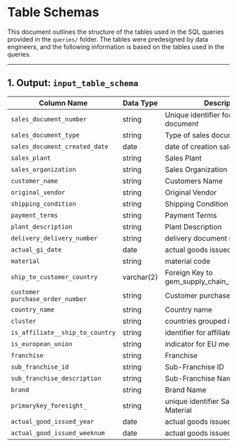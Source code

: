 # Table Schemas

This document outlines the structure of the tables used in the SQL queries provided in the `queries/` folder. The tables were predesigned by data engineers, and the following information is based on the tables used in the queries.

---

## 1. **Output: `input_table_schema`**


| Column Name       | Data Type    | Description                                    |
|-------------------|--------------|------------------------------------------------|
| `sales_document_number`   | string           | Unique identifier for each sales document       |
| `sales_document_type`   | string | Type of sales document              |
| `sales_document_created_date`         | date  | date of creation sales document |
| `sales_plant`   | string  | Sales Plant     |
| `sales_organization`     | string           | Sales Organization   |
| `customer_name`      | string           | Customers Name    |
| `original_vendor`   | string| Original Vendor                        |
| `shipping_condition`     | string         | Shipping Condition       |
| `payment_terms`     | string         | Payment Terms      |
| `plant_description`   | string  | Plant Description     |
| `delivery_delivery_number`      | string           | delivery document number   |
| `actual_gi_date`   | date           | actual goods issued date        |
| `material`   | string           | material code         |
| `ship_to_customer_country` | varchar(2)          | Foreign Key to gem_supply_chain_clusters.country         |
| `customer purchase_order_number`   | string  |  Customer purchase order number                       |
| `country_name`      | string | Country name                 |
| `cluster`       | string | countries grouped into clusters                         |
| `is_affiliate__ship_to_country`     | string| identifier for affiliate status            |
| `is_european_union`   | string  |  indicator for EU membership                   |
| `franchise`   | string           | Franchise       |
| `sub_franchise_id`      | string           | Sub-Franchise ID   |
| `sub_franchise_description`      | string           | Sub-Franchise Name    |
| `brand` | string   | Brand Name         |
| `primarykey_foresight_` | string   | unique identifier Sales Document + Material          |
| `actual_good_issued_year` | date         | actual goods issued year        |
| `actual_good_issued_weeknum` | date         | actual goods issued weeknum        |